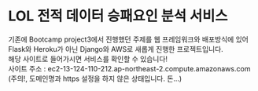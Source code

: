 # LOL 전적 데이터 승패요인 분석 서비스
기존에 Bootcamp project3에서 진행했던 주제를 웹 프레임워크와 배포방식에 있어 Flask와 Heroku가 아닌 Django와 AWS로 새롭게 진행한 프로젝트입니다.  
해당 사이트로 들어가시면 서비스를 확인할 수 있습니다!  
사이트 주소 : ec2-13-124-110-212.ap-northeast-2.compute.amazonaws.com  
(주의!, 도메인명과 https 설정을 하지 않은 상태입니다. 돈...)